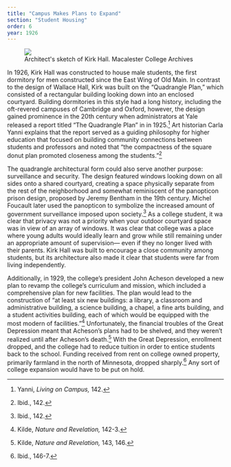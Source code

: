 ```yaml
---
title: "Campus Makes Plans to Expand"
section: "Student Housing"
order: 6
year: 1926
---
```


 <figure>
   <img src="/mac-history/images/kirk-hall-sketch.jpg">
   <figcaption>
        Architect's sketch of Kirk Hall. Macalester College Archives
   </figcaption>
</figure>

In 1926, Kirk Hall was constructed to house male students, the first dormitory for men constructed since the East Wing of Old Main. In contrast to the design of Wallace Hall, Kirk was built on the “Quadrangle Plan,” which consisted of a rectangular building looking down into an enclosed courtyard. Building dormitories in this style had a long history, including the oft-revered campuses of Cambridge and Oxford, however, the design gained prominence in the 20th century when administrators at Yale released a report titled “The Quadrangle Plan” in in 1925.[^1] Art historian Carla Yanni explains that the report served as a guiding philosophy for higher education that focused on building community connections between students and professors and noted that “the compactness of the square donut plan promoted closeness among the students.”[^2] 

The quadrangle architectural form could also serve another purpose: surveillance and security. The design featured windows looking down on all sides onto a shared courtyard, creating a space physically separate from the rest of the neighborhood and somewhat reminiscent of the panopticon prison design, proposed by Jeremy Bentham in the 19th century. Michel Foucault later used the panopticon to symbolize the increased amount of government surveillance imposed upon society.[^2] As a college student, it wa clear that privacy was not a priority when your outdoor courtyard space was in view of an array of windows. It was clear that college was a place where young adults would ideally learn and grow while still remaining under an appropriate amount of supervision— even if they no longer lived with their parents. Kirk Hall was built to encourage a close community among students, but its architecture also made it clear that students were far from living independently. 

Additionally, in 1929, the college’s president John Acheson developed a new plan to revamp the college’s curriculum and mission, which included a comprehensive plan for new facilities. The plan would lead to the construction of “at least six new buildings: a library, a classroom and administrative building, a science building, a chapel, a fine arts building, and a student activities building, each of which would be equipped with the most modern of facilities.”[^3] Unfortunately, the financial troubles of the Great Depression meant that Acheson’s plans had to be shelved, and they weren’t realized until after Acheson’s death.[^4] With the Great Depression, enrollment dropped, and the college had to reduce tuition in order to entice students back to the school. Funding received from rent on college owned property, primarily farmland in the north of Minnesota, dropped sharply.[^5] Any sort of college expansion would have to be put on hold.


[^1]:
     Yanni, _Living on Campus,_ 142.

[^2]:
     Ibid., 142.

[^2]:
    Michel Foucault and Alan Sheridan, _Discipline and Punish: The Birth of the Prison_, Second Vintage books edition (New York: Vintage Books, 1995).

[^3]:
     Kilde, _Nature and Revelation,_ 142-3.

[^4]:
     Kilde, _Nature and Revelation,_ 143, 146.

[^5]:
     Ibid., 146-7.

